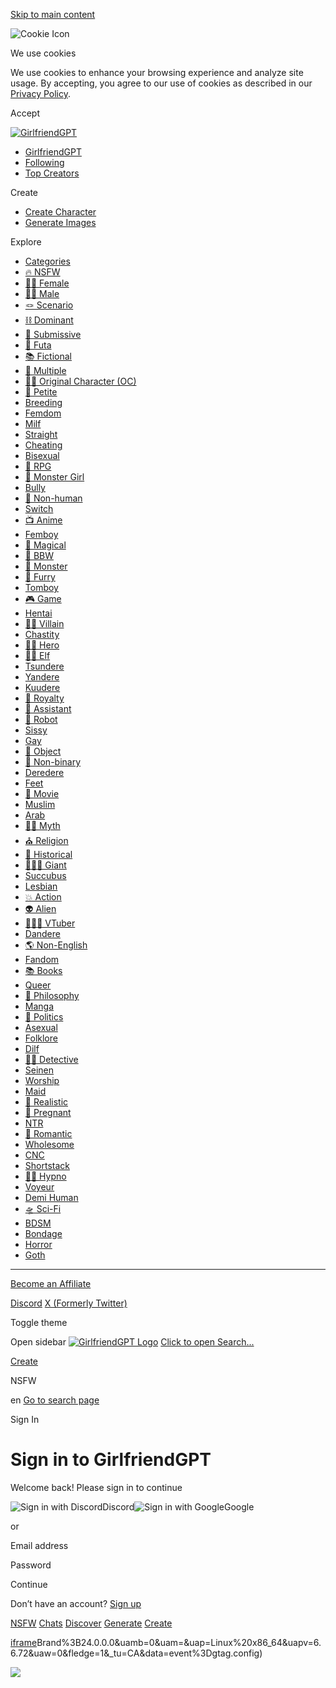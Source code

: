 [Skip to main content](https://www.gptgirlfriend.online/sign-in?redirect_url=https%3A%2F%2Fwww.gptgirlfriend.online%2Frecent-chats#main)

![Cookie Icon](https://cdn.gptgirlfriend.online/assets/cookie.png)

We use cookies

We use cookies to enhance your browsing experience and analyze site usage. By accepting, you agree to our use of cookies as described in our [Privacy Policy](https://www.gptgirlfriend.online/legal/privacy).

Accept

[![GirlfriendGPT](https://www.gptgirlfriend.online/image-resizing?image=https%3A%2F%2Fwww.gptgirlfriend.online%2Fgirlfriendgpt.png&width=420&quality=75)](https://www.gptgirlfriend.online/)

- [GirlfriendGPT](https://www.gptgirlfriend.online/)
- [Following](https://www.gptgirlfriend.online/following)
- [Top Creators](https://www.gptgirlfriend.online/creators)

Create

- [Create Character](https://www.gptgirlfriend.online/character/create)
- [Generate Images](https://www.gptgirlfriend.online/create/advanced)

Explore

- [Categories](https://www.gptgirlfriend.online/categories)
- [🔥 NSFW](https://www.gptgirlfriend.online/nsfw-ai-chat)
- [👩‍🦰 Female](https://www.gptgirlfriend.online/tag/female)
- [👨‍🦰 Male](https://www.gptgirlfriend.online/tag/male)
- [🪢 Scenario](https://www.gptgirlfriend.online/tag/scenario)
- [⛓️ Dominant](https://www.gptgirlfriend.online/tag/dominant)
- [🙇 Submissive](https://www.gptgirlfriend.online/tag/submissive)
- [🐌 Futa](https://www.gptgirlfriend.online/tag/futa)
- [📚 Fictional](https://www.gptgirlfriend.online/tag/fictional)
- [👭 Multiple](https://www.gptgirlfriend.online/tag/multiple)
- [🧑‍🎨 Original Character (OC)](https://www.gptgirlfriend.online/tag/original-character)
- [📏 Petite](https://www.gptgirlfriend.online/tag/petite)
- [Breeding](https://www.gptgirlfriend.online/tag/breeding)
- [Femdom](https://www.gptgirlfriend.online/tag/femdom)
- [Milf](https://www.gptgirlfriend.online/tag/milf)
- [Straight](https://www.gptgirlfriend.online/tag/straight)
- [Cheating](https://www.gptgirlfriend.online/tag/cheating)
- [Bisexual](https://www.gptgirlfriend.online/tag/bisexual)
- [🎲 RPG](https://www.gptgirlfriend.online/tag/rpg)
- [👧 Monster Girl](https://www.gptgirlfriend.online/tag/monster-girl)
- [Bully](https://www.gptgirlfriend.online/tag/bully)
- [🦄 Non-human](https://www.gptgirlfriend.online/tag/non-human)
- [Switch](https://www.gptgirlfriend.online/tag/switch)
- [📺 Anime](https://www.gptgirlfriend.online/tag/anime)
- [Femboy](https://www.gptgirlfriend.online/tag/femboy)
- [🔮 Magical](https://www.gptgirlfriend.online/tag/magical)
- [🍔 BBW](https://www.gptgirlfriend.online/tag/bbw)
- [👹 Monster](https://www.gptgirlfriend.online/tag/monster)
- [🪮 Furry](https://www.gptgirlfriend.online/tag/furry)
- [Tomboy](https://www.gptgirlfriend.online/tag/tomboy)
- [🎮 Game](https://www.gptgirlfriend.online/tag/game)
- [Hentai](https://www.gptgirlfriend.online/tag/hentai)
- [🦹‍♂️ Villain](https://www.gptgirlfriend.online/tag/villain)
- [Chastity](https://www.gptgirlfriend.online/tag/chastity)
- [🦸‍♂️ Hero](https://www.gptgirlfriend.online/tag/hero)
- [🧝‍♀️ Elf](https://www.gptgirlfriend.online/tag/elf)
- [Tsundere](https://www.gptgirlfriend.online/tag/tsundere)
- [Yandere](https://www.gptgirlfriend.online/tag/yandere)
- [Kuudere](https://www.gptgirlfriend.online/tag/kuudere)
- [👑 Royalty](https://www.gptgirlfriend.online/tag/royalty)
- [💁 Assistant](https://www.gptgirlfriend.online/tag/assistant)
- [🤖 Robot](https://www.gptgirlfriend.online/tag/robot)
- [Sissy](https://www.gptgirlfriend.online/tag/sissy)
- [Gay](https://www.gptgirlfriend.online/tag/gay)
- [🗿 Object](https://www.gptgirlfriend.online/tag/object)
- [🌈 Non-binary](https://www.gptgirlfriend.online/tag/non-binary)
- [Deredere](https://www.gptgirlfriend.online/tag/deredere)
- [Feet](https://www.gptgirlfriend.online/tag/feet)
- [🎥 Movie](https://www.gptgirlfriend.online/tag/movie)
- [Muslim](https://www.gptgirlfriend.online/tag/muslim)
- [Arab](https://www.gptgirlfriend.online/tag/arab)
- [🧜‍♀️ Myth](https://www.gptgirlfriend.online/tag/myth)
- [⛪️ Religion](https://www.gptgirlfriend.online/tag/religion)
- [🏰 Historical](https://www.gptgirlfriend.online/tag/historical)
- [🧖🏼‍♀️ Giant](https://www.gptgirlfriend.online/tag/giant)
- [Succubus](https://www.gptgirlfriend.online/tag/succubus)
- [Lesbian](https://www.gptgirlfriend.online/tag/lesbian)
- [💥 Action](https://www.gptgirlfriend.online/tag/action)
- [👽 Alien](https://www.gptgirlfriend.online/tag/alien)
- [👩🏼‍💻 VTuber](https://www.gptgirlfriend.online/tag/vtuber)
- [Dandere](https://www.gptgirlfriend.online/tag/dandere)
- [🌎 Non-English](https://www.gptgirlfriend.online/tag/non-english)
- [Fandom](https://www.gptgirlfriend.online/tag/fandom)
- [📚 Books](https://www.gptgirlfriend.online/tag/books)
- [Queer](https://www.gptgirlfriend.online/tag/queer)
- [📙 Philosophy](https://www.gptgirlfriend.online/tag/philosophy)
- [Manga](https://www.gptgirlfriend.online/tag/manga)
- [📜 Politics](https://www.gptgirlfriend.online/tag/politics)
- [Asexual](https://www.gptgirlfriend.online/tag/asexual)
- [Folklore](https://www.gptgirlfriend.online/tag/folklore)
- [Dilf](https://www.gptgirlfriend.online/tag/dilf)
- [🕵️‍♀️ Detective](https://www.gptgirlfriend.online/tag/detective)
- [Seinen](https://www.gptgirlfriend.online/tag/seinen)
- [Worship](https://www.gptgirlfriend.online/tag/worship)
- [Maid](https://www.gptgirlfriend.online/tag/maid)
- [📸 Realistic](https://www.gptgirlfriend.online/tag/realistic)
- [🤰 Pregnant](https://www.gptgirlfriend.online/tag/pregnant)
- [NTR](https://www.gptgirlfriend.online/tag/ntr)
- [💞 Romantic](https://www.gptgirlfriend.online/tag/romantic)
- [Wholesome](https://www.gptgirlfriend.online/tag/wholesome)
- [CNC](https://www.gptgirlfriend.online/tag/cnc)
- [Shortstack](https://www.gptgirlfriend.online/tag/shortstack)
- [😵‍💫 Hypno](https://www.gptgirlfriend.online/tag/hypno)
- [Voyeur](https://www.gptgirlfriend.online/tag/voyeur)
- [Demi Human](https://www.gptgirlfriend.online/tag/demi-human)
- [🛸 Sci-Fi](https://www.gptgirlfriend.online/tag/sci-fi)
- [BDSM](https://www.gptgirlfriend.online/tag/bdsm)
- [Bondage](https://www.gptgirlfriend.online/tag/bondage)
- [Horror](https://www.gptgirlfriend.online/tag/horror)
- [Goth](https://www.gptgirlfriend.online/tag/goth)

* * *

[Become an Affiliate](https://gptgirlfriend.tapfiliate.com/)

[Discord](https://discord.gg/chatai) [X (Formerly Twitter)](https://twitter.com/gptgirlfriend)

Toggle theme

Open sidebar [![GirlfriendGPT Logo](https://www.gptgirlfriend.online/image-resizing?image=https%3A%2F%2Fcdn.gptgirlfriend.online%2Fassets%2Flogo-emoji.png&width=48&quality=75)](https://www.gptgirlfriend.online/) [Click to open Search...](https://www.gptgirlfriend.online/search)

[Create](https://www.gptgirlfriend.online/character/create)

NSFW

en [Go to search page](https://www.gptgirlfriend.online/search)

Sign In

# Sign in to GirlfriendGPT

Welcome back! Please sign in to continue

![Sign in with Discord](https://img.clerk.com/static/discord.svg?width=160)Discord![Sign in with Google](https://img.clerk.com/static/google.svg?width=160)Google

or

Email address

Password

Continue

Don’t have an account? [Sign up](https://www.gptgirlfriend.online/sign-up#/?redirect_url=https%3A%2F%2Fwww.gptgirlfriend.online%2Frecent-chats)

[NSFW](https://www.gptgirlfriend.online/nsfw-ai-chat) [Chats](https://www.gptgirlfriend.online/recent-chats?parent=bottom-nav-recent-chats) [Discover](https://www.gptgirlfriend.online/) [Generate](https://www.gptgirlfriend.online/create/advanced) [Create](https://www.gptgirlfriend.online/character/create)

[iframe](https://td.doubleclick.net/td/rul/11026535189?random=1748486809937&cv=11&fst=1748486809937&fmt=3&bg=ffffff&guid=ON&async=1&gtm=45je55r0v9119767374z89135415853za200zb9135415853&gcd=13r3r3r3r5l1&dma=0&tag_exp=101509157~103116026~103130498~103130500~103200004~103233427~103252644~103252646~104481633~104481635&ptag_exp=101509157~103116026~103130498~103130500~103200004~103233427~103252644~103252646~104481633~104481635&u_w=1280&u_h=1024&url=https%3A%2F%2Fwww.gptgirlfriend.online%2Fsign-in%3Fredirect_url%3Dhttps%253A%252F%252Fwww.gptgirlfriend.online%252Frecent-chats&_ng=1&hn=www.googleadservices.com&frm=0&tiba=Sign%20In%20-%20GirlfriendGPT&npa=0&pscdl=noapi&auid=639799684.1748486810&uaa=x86&uab=64&uafvl=Google%2520Chrome%3B137.0.7151.55%7CChromium%3B137.0.7151.55%7CNot%252FA)Brand%3B24.0.0.0&uamb=0&uam=&uap=Linux%20x86_64&uapv=6.6.72&uaw=0&fledge=1&_tu=CA&data=event%3Dgtag.config)

![](https://bat.bing.com/action/0?ti=343149483&tm=gtm002&Ver=2&mid=6786f32d-dd32-49e6-a46c-f7bf18ab3a55&bo=1&sid=2b9f44403c3711f0999ae70841437b60&vid=2b9f7a303c3711f0a1c7d9742bcf0a2b&vids=1&msclkid=N&pi=918639831&lg=en-US&sw=1280&sh=1024&sc=24&tl=Sign%20In%20-%20GirlfriendGPT&p=https%3A%2F%2Fwww.gptgirlfriend.online%2Fsign-in%3Fredirect_url%3Dhttps%253A%252F%252Fwww.gptgirlfriend.online%252Frecent-chats&r=&lt=709&evt=pageLoad&sv=1&cdb=AQAQ&rn=176111)